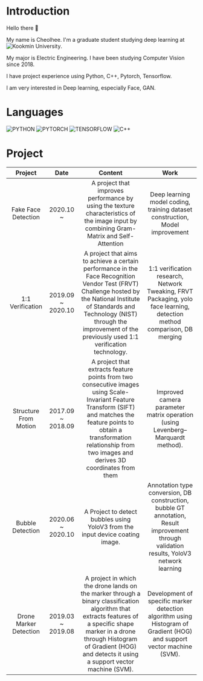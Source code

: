 # Introduction

Hello there 👋

My name is Cheolhee. I'm a graduate student studying deep learning at ![Kookmin University](https://img.shields.io/static/v1?label=Kookmin_University&message=Graduate_Student&color=brightgreen&style=plastic). 

My major is Electric Engineering. I have been studying Computer Vision since 2018.

I have project experience using Python, C++, Pytorch, Tensorflow. 

I am very interested in Deep learning, especially Face, GAN.

# Languages

![PYTHON](https://img.shields.io/badge/PYTHON-%E2%98%85%E2%98%85%E2%98%85%E2%98%85%E2%98%86-0696D7?style=plastic&logo=Python&logoColor=white)
![PYTORCH](https://img.shields.io/badge/PYTORCH-%E2%98%85%E2%98%85%E2%98%85%E2%98%85%E2%98%86-orange?style=plastic&logo=Pytorch&logoColor=white)
![TENSORFLOW](https://img.shields.io/badge/TENSORFLOW-%E2%98%85%E2%98%85%E2%98%86%E2%98%86%E2%98%86-orange?style=plastic&logo=TensorFlow&logoColor=white)
![C++](https://img.shields.io/badge/C++-%E2%98%85%E2%98%85%E2%98%86%E2%98%86%E2%98%86-brightgreen?style=plastic&logo=C%2B%2B&logoColor=white)

# Project

| Project | Date | Content | Work |
|:-:|:-:|:-:|:-:|
| Fake Face Detection | 2020.10 ~ | A project that improves performance  by using the texture characteristics of the image input  by combining Gram-Matrix and Self-Attention | Deep learning model coding,  training dataset construction, Model improvement  |
| 1:1 Verification | 2019.09 ~ 2020.10 | A project that aims to achieve a certain performance in the Face Recognition Vendor Test (FRVT) Challenge  hosted by the National Institute of Standards and Technology (NIST)  through the improvement of the previously used 1:1 verification technology. | 1:1 verification research,  Network Tweaking,  FRVT Packaging,  yolo face learning,  detection method comparison,  DB merging |
| Structure From Motion | 2017.09 ~ 2018.09 | A project that extracts feature points from two consecutive images using Scale-Invariant Feature Transform (SIFT)  and matches the feature points to obtain a transformation relationship from two images  and derives 3D coordinates from them | Improved camera parameter matrix operation  (using Levenberg–Marquardt method). |
| Bubble Detection | 2020.06 ~ 2020.10 | A Project to detect bubbles  using YoloV3 from the input device coating image. | Annotation type conversion,   DB construction,  bubble GT annotation,  Result improvement through validation results,  YoloV3 network learning |
| Drone Marker Detection | 2019.03 ~ 2019.08 | A project in which the drone lands on the marker through a binary classification algorithm  that extracts features of a specific shape marker in a drone through Histogram of Gradient (HOG)  and detects it using a support vector machine (SVM). | Development of specific marker detection algorithm  using Histogram of Gradient (HOG) and support vector machine (SVM). |

